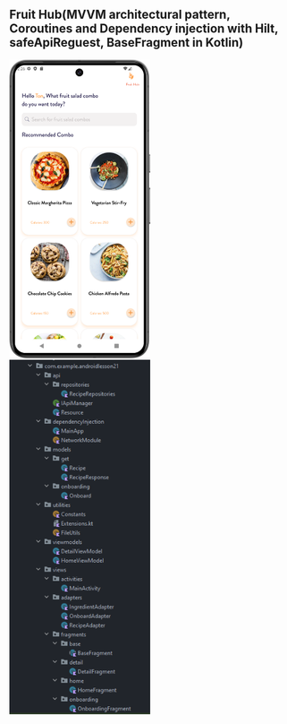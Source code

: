 
##  Fruit Hub(MVVM architectural pattern, Coroutines and Dependency injection with Hilt, safeApiReguest, BaseFragment in Kotlin)



 <img src="./Screen.png" alt="Screen" width="50%" height="50%"> 

  <img src="./MVVM.PNG" alt="MVVM" width="50%" height="50%"> 

